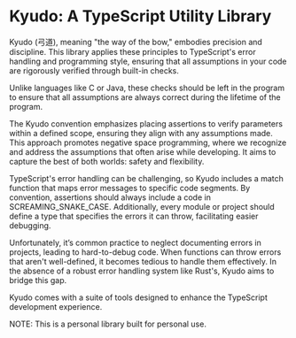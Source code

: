 # Kyudo: A TypeScript Utility Library
Kyudo (弓道), meaning "the way of the bow," embodies precision and discipline. This library applies these principles to TypeScript's error handling and programming style, ensuring that all assumptions in your code are rigorously verified through built-in checks.

Unlike languages like C or Java, these checks should be left in the program to ensure that all assumptions are always correct during the lifetime of the program.

The Kyudo convention emphasizes placing assertions to verify parameters within a defined scope, ensuring they align with any assumptions made. This approach promotes negative space programming, where we recognize and address the assumptions that often arise while developing. It aims to capture the best of both worlds: safety and flexibility.

TypeScript's error handling can be challenging, so Kyudo includes a match function that maps error messages to specific code segments. By convention, assertions should always include a code in SCREAMING_SNAKE_CASE. Additionally, every module or project should define a type that specifies the errors it can throw, facilitating easier debugging.

Unfortunately, it’s common practice to neglect documenting errors in projects, leading to hard-to-debug code. When functions can throw errors that aren't well-defined, it becomes tedious to handle them effectively. In the absence of a robust error handling system like Rust's, Kyudo aims to bridge this gap.

Kyudo comes with a suite of tools designed to enhance the TypeScript development experience.

NOTE: This is a personal library built for personal use.